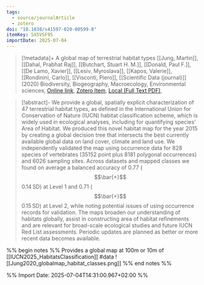 ```yaml
---
tags:
  - source/journalArticle
  - zotero
doi: "10.1038/s41597-020-00599-8"
itemKey: SX5VSF95
importDate: 2025-07-04
---
```

>[!metadata]+
> A global map of terrestrial habitat types
> [[Jung, Martin]], [[Dahal, Prabhat Raj]], [[Butchart, Stuart H. M.]], [[Donald, Paul F.]], [[De Lamo, Xavier]], [[Lesiv, Myroslava]], [[Kapos, Valerie]], [[Rondinini, Carlo]], [[Visconti, Piero]], 
> [[Scientific Data (journal)]] (2020)
> Biodiversity, Biogeography, Macroecology, Environmental sciences, 
> [Online link](https://www.nature.com/articles/s41597-020-00599-8), [Zotero Item](zotero://select/library/items/SX5VSF95), [Local (Full Text PDF)](file://C:/Users/aburg/Documents/references/zotero/storage/TIWLFGGV/Jung2020_globalmap.pdf), 

>[!abstract]-
>We provide a global, spatially explicit characterization of 47 terrestrial habitat types, as defined in the International Union for Conservation of Nature (IUCN) habitat classification scheme, which is widely used in ecological analyses, including for quantifying species’ Area of Habitat. We produced this novel habitat map for the year 2015 by creating a global decision tree that intersects the best currently available global data on land cover, climate and land use. We independently validated the map using occurrence data for 828 species of vertebrates (35152 point plus 8181 polygonal occurrences) and 6026 sampling sites. Across datasets and mapped classes we found on average a balanced accuracy of 0.77 ($$\bar{+}$$0.14 SD) at Level 1 and 0.71 ($$\bar{+}$$0.15 SD) at Level 2, while noting potential issues of using occurrence records for validation. The maps broaden our understanding of habitats globally, assist in constructing area of habitat refinements and are relevant for broad-scale ecological studies and future IUCN Red List assessments. Periodic updates are planned as better or more recent data becomes available.

%% begin notes %%
Provides a global map at 100m or 10m of [[IUCN2025_HabitatsClassification]]
#data 
![[Jung2020_globalmap_habitat_classes.png]]
%% end notes %%

%% Import Date: 2025-07-04T14:31:00.967+02:00 %%
